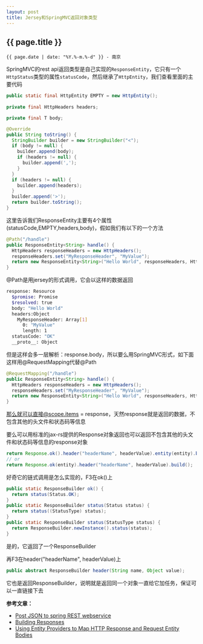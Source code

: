 ```yaml
---
layout: post
title: Jersey和SpringMVC返回对象类型
---
```


## {{ page.title }}

`{{ page.date | date: "%Y.%-m.%-d" }} - 南京`

SpringMVC的rest api返回类型是自己实现的`ResponseEntity`，它只有一个`HttpStatus`类型的属性`statusCode`，然后继承了`HttpEntity`，我们查看里面的主要代码

```java
public static final HttpEntity EMPTY = new HttpEntity();
	
private final HttpHeaders headers;

private final T body;

@Override
public String toString() {
  StringBuilder builder = new StringBuilder("<");
  if (body != null) {
    builder.append(body);
    if (headers != null) {
      builder.append(',');
    }
  }
  if (headers != null) {
    builder.append(headers);
  }
  builder.append('>');
  return builder.toString();
}
```

这里告诉我们ResponseEntity主要有4个属性(statusCode,EMPTY,headers,body)，假如我们有以下的一个方法

```java
@Path("/handle")
public ResponseEntity<String> handle() {
  HttpHeaders responseHeaders = new HttpHeaders();
  responseHeaders.set("MyResponseHeader", "MyValue");
  return new ResponseEntity<String>("Hello World", responseHeaders, HttpStatus.CREATED);
}
```

@Path是用jersey的形式调用，它会以这样的数据返回

```sh
response: Resource
  $promise: Promise
  $resolved: true
  body: "Hello World"
  headers:Object
    MyResponseHeader: Array[1]
      0: "MyValue"
      length: 1
  statusCode: "OK"
  __proto__: Object
```

但是这样会多一层解析：response.body，所以要么用SpringMVC形式，如下面这样用@RequestMapping代替@Path

```java
@RequestMapping("/handle")
public ResponseEntity<String> handle() {
  HttpHeaders responseHeaders = new HttpHeaders();
  responseHeaders.set("MyResponseHeader", "MyValue");
  return new ResponseEntity<String>("Hello World", responseHeaders, HttpStatus.CREATED);
}
```

那么就可以直接@scope.items = response，天然response就是返回的数据，不包含其他的头文件和状态码等信息

要么可以用标准的jax-rs提供的Response对象返回也可以返回不包含其他的头文件和状态码等信息的response对象

```java
return Response.ok().header("headerName", headerValue).entity(entity).build();
// or
return Response.ok(entity).header("headerName", headerValue).build();
```

好奇它的链式调用是怎么实现的，F3在ok()上

```java
public static ResponseBuilder ok() {
  return status(Status.OK);
}
public static ResponseBuilder status(Status status) {
  return status((StatusType) status);
}
public static ResponseBuilder status(StatusType status) {
  return ResponseBuilder.newInstance().status(status);
}
```

是的，它返回了一个ResponseBuilder

再F3在header("headerName", headerValue)上

```java
public abstract ResponseBuilder header(String name, Object value);
```

它也是返回ResponseBuilder，说明就是返回同一个对象一直给它加任务，保证可以一直链接下去

**参考文章：**

* [Post JSON to spring REST webservice][1]
* [Building Responses][2]
* [Using Entity Providers to Map HTTP Response and Request Entity Bodies][3]

[1]: http://www.leveluplunch.com/java/tutorials/014-post-json-to-spring-rest-webservice/
[2]: https://jersey.java.net/documentation/latest/representations.html#d0e6628
[3]: http://docs.oracle.com/javaee/6/tutorial/doc/gilik.html#gipze